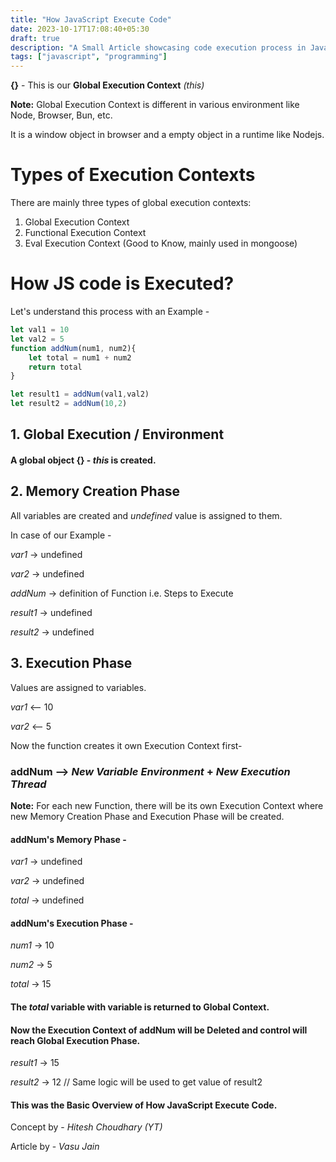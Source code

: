 ```yaml
---
title: "How JavaScript Execute Code"
date: 2023-10-17T17:08:40+05:30
draft: true
description: "A Small Article showcasing code execution process in JavaScript."
tags: ["javascript", "programming"]
--- 
```


 **{}** - This is our **Global Execution Context** *(this)*

**Note:** Global Execution Context is different in various environment like Node, Browser, Bun, etc.

It is a window object in browser and a empty object in a runtime like Nodejs.

# Types of Execution Contexts

There are mainly three types of global execution contexts: 
1. Global Execution Context
2. Functional Execution Context
3. Eval Execution Context (Good to Know, mainly used in mongoose) 

# How JS code is Executed?

Let's understand this process with an Example - 

```js
let val1 = 10
let val2 = 5
function addNum(num1, num2){
	let total = num1 + num2
	return total
}

let result1 = addNum(val1,val2)
let result2 = addNum(10,2)
```

## 1. Global Execution / Environment 

#### A global object **{}** - *this* is created.

## 2. Memory Creation Phase 
All variables are created and *undefined* value is assigned to them.

In case of our Example - 

*var1* -> undefined

*var2* -> undefined

*addNum* -> definition of Function i.e. Steps to Execute

*result1* -> undefined

*result2* -> undefined

## 3. Execution Phase
Values are assigned to variables.

*var1* <-- 10

*var2* <-- 5

Now the function creates it own Execution Context first- 

### **addNum** --> *New Variable Environment* + *New Execution Thread* 

**Note:** For each new Function, there will be its own Execution Context where new Memory Creation Phase and Execution Phase will be created.

#### **addNum**'s Memory Phase -

*var1* -> undefined

*var2* -> undefined

*total* -> undefined

#### **addNum**'s Execution Phase -

*num1* -> 10

*num2* -> 5

*total* -> 15
#### The *total* variable with variable is returned to **Global Context**.

#### **Now** the Execution Context of addNum will be **Deleted** and control will reach Global Execution Phase.

*result1* -> 15

*result2* -> 12       // Same logic will be used to get value of result2

#### This was the Basic Overview of How JavaScript Execute Code. 
Concept by - *Hitesh Choudhary (YT)* 

Article by - *Vasu Jain*